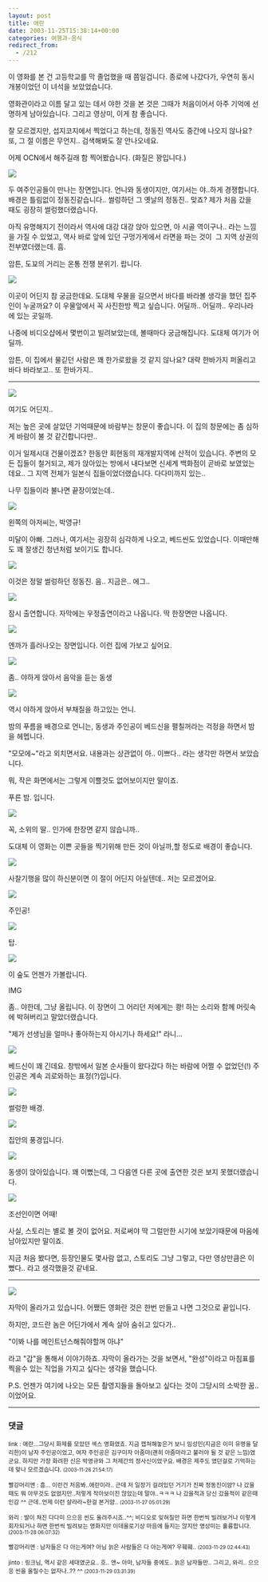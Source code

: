 ```yaml
---
layout: post
title: 애란
date: 2003-11-25T15:38:14+00:00
categories: 여행과-음식
redirect_from:
  - /212
---
```


이 영화를 본 건 고등학교를 막 졸업했을 때 쯤일겁니다. 종로에 나갔다가, 우연히 동시개봉이었던 이 녀석을 보았었습니다.

영화관이라고 이름 달고 있는 데서 야한 것을 본 것은 그때가 처음이어서 아주 기억에 선명하게 남아있습니다. 그리고 영상미, 이게 참 좋습니다.

잘 모르겠지만, 섭지코지에서 찍었다고 하는데, 정동진 역사도 중간에 나오지 않나요? 또, 그 절 이름은 무언지.. 검색해봐도 잘 안나오네요.

어제 OCN에서 해주길래 함 찍어봤습니다. (화질은 꽝입니다.)

![ ](/assets/media/photo_eran_Dsc02710.jpg)

두 여주인공들이 만나는 장면입니다. 언니와 동생이지만, 여기서는 야..하게 경쟁합니다. 배경은 틀림없이 정동진같습니다.. 썰렁하던 그 옛날의 정동진.. 맞죠? 제가 처음 갔을 때도 굉장히 썰렁했더랬습니다.

아직 유명해지기 전이라서 역사에 대강 대강 앉아 있으면, 아 시골 역이구나.. 라는 느낌을 가질 수 있었고, 역사 바로 앞에 있던 구멍가게에서 라면을 파는 것이  그 지역 상권의 전부였더랬는데. 흠.

암튼, 도꾜의 거리는 온통 전쟁 분위기. 랍니다.

![ ](/assets/media/photo_eran_Dsc02715.jpg)

이곳이 어딘지 참 궁금한데요. 도대체 우물을 길으면서 바다를 바라볼 생각을 했던 집주인이 누굴까요? 이 우물앞에서 꼭 사진한방 찍고 싶습니다. 어딜까.. 어딜까.. 우리나라에 있는 곳일까.

나중에 비디오샵에서 몇번이고 빌려보았는데, 볼때마다 궁금해집니다. 도대체 여기가 어딜까.

암튼, 이 집에서 물긷던 사람은 꽤 한가로왔을 것 같지 않나요? 대략 한바가지 퍼올리고 바다 바라보고.. 또 한바가지..

<hr />

![ ](/assets/media/photo_eran_Dsc02719.jpg)

여기도 어딘지..

저는 높은 곳에 살았던 기억때문에 바람부는 창문이 좋습니다. 이 집의 창문에는 좀 심하게 바람이 불 것 같긴합니다만..

이거 일제시대 건물이겠죠? 한동안 회현동의 재개발지역에 산적이 있습니다. 주변의 모든 집들이 철거되고, 제가 앉아있는 방에서 내다보면 신세계 백화점이 곧바로 보였었는데요.. 그 지역 전체가 일본식 집들이었더랬습니다. 다다미까지 있는..

나무 집들이라 불나면 끝장이었는데..

![ ](/assets/media/photo_eran_Dsc02721.jpg)

왼쪽의 아저씨는, 박영규!

미달이 아빠. 그러나, 여기서는 굉장히 심각하게 나오고, 베드씬도 있었습니다. 이때만해도 꽤 잘생긴 청년처럼 보이기도 합니다.

![ ](/assets/media/photo_eran_Dsc02723.jpg)

이것은 정말 썰렁하던 정동진. 음.. 지금은.. 에그..

![ ](/assets/media/photo_eran_Dsc02734.jpg)

잠시 출연합니다. 자막에는 우정출연이라고 나옵니다. 딱 한장면만 나옵니다.

![ ](/assets/media/photo_eran_Dsc02738.jpg)

엔까가 흘러나오는 장면입니다. 이런 집에 가보고 싶어요.

![ ](/assets/media/photo_eran_Dsc02739.jpg)

좀.. 야하게 앉아서 음악을 듣는 동생

![ ](/assets/media/photo_eran_Dsc02741.jpg)

역시 야하게 앉아서 부채질을 하고있는 언니.

밤의 푸름을 배경으로 언니는, 동생과 주인공이 베드신을 펼칠꺼라는 걱정을 하면서 밤을 헤멥니다.

"모모에~"라고 외치면서요. 내용과는 상관없이 아.. 이쁘다.. 라는 생각만 하면서 보았습니다.

뭐, 작은 화면에서는 그렇게 이쁠것도 없어보이지만 말이죠.

푸른 밤. 입니다.

![ ](/assets/media/photo_eran_Dsc02746.jpg)

꼭, 소위의 딸.. 인가에 한장면 같지 않습니까..

도대체 이 영화는 이쁜 곳들을 찍기위해 만든 것이 아닐까,할 정도로 배경이 좋습니다.

![ ](/assets/media/photo_eran_Dsc02767.jpg)

사찰기행을 많이 하신분이면 이 절이 어딘지 아실텐데.. 저는 모르겠어요.

![ ](/assets/media/photo_eran_Dsc02784.jpg)

주인공!

![ ](/assets/media/photo_eran_Dsc02785.jpg)

탑.

![ ](/assets/media/photo_eran_Dsc02789.jpg)

이 숲도 언젠가 가볼랍니다.

IMG

좀.. 야한데, 그냥 올립니다. 이 장면이 그 어리던 저에게는 쾅! 하는 소리와 함께 머릿속에 박혀버리고 말았더랬습니다.

"제가 선생님을 얼마나 좋아하는지 아시기나 하세요!" 라니...

![ ](/assets/media/photo_eran_Dsc02816.jpg)

베드신이 꽤 긴데요. 창밖에서 일본 순사들이 왔다갔다 하는 바람에 어쩔 수 없었던(!) 주인공은 계속 괴로와하는 표정(?)입니다.

![ ](/assets/media/photo_eran_Dsc02818.jpg)

썰렁한 배경.

![ ](/assets/media/photo_eran_Dsc02819.jpg)

집안의 풍경입니다.

![ ](/assets/media/photo_eran_Dsc02822.jpg)

동생이 앉아있습니다. 꽤 이뻤는데, 그 다음엔 다른 곳에 출연한 것은 보지 못했더랬습니다.

![ ](/assets/media/photo_eran_Dsc02826.jpg)

조선인이면 어때!

사실, 스토리는 별로 볼 것이 없어요. 저로써야 딱 그럴만한 시기에 보았기때문에 마음에 남아있지만 말이죠.

지금 처음 봤다면, 등장인물도 몇사람 없고, 스토리도 그냥 그렇고, 다만 영상만큼은 이뻤다.. 라고 생각했을것 같네요.

<hr />

![ ](/assets/media/photo_eran_Dsc02831.jpg)

자막이 올라가고 있습니다. 어쨌든 영화란 것은 한번 만들고 나면 그것으로 끝입니다.

하지만, 코드란 놈은 어딘가에서 계속 살아 숨쉬고 있다가..

"이봐 나를 메인트넌스해줘야할꺼 아냐"

라고 "갑"을 통해서 이야기하죠. 자막이 올라가는 것을 보면서, "완성"이라고 마침표를 찍을수 있는 직업을 가지고 싶다는 생각을 했습니다.

P.S. 언젠가 여기에 나오는 모든 촬영지들을 돌아보고 싶다는 것이 그당시의 소박한 꿈.. 이었어요.

* * *

### 댓글



<!--- cmt:460 --->
<!--- mail: --->
<!--- parent:0 --->

<small class=comment>link : 애란...그당시 화제를 모았던 섹스 영화였죠. 지금 캡쳐해놓은거 보니 임성민(지금은 이미 유명을 달리한)이 남자 주인공이었고, 여자 주인공은 김구미자 아줌마(괜히 아줌마라고 불러야 될 것 같은 느낌)였군요. 하지만 가장 화려한 신은 박영규와 그 처제간의 정사신이었구요. 배경은 제주도 였던걸로 기억하는데 맞나 모르겠습니다. <small>(2003-11-26 21:54:17)</small></small>


<!--- cmt:461 --->
<!--- mail: --->
<!--- parent:0 --->

<small class=comment>빨강머리앤 : 흠... 이런건 처음봐..애란이라.. 근데 저 일장기 걸려있던 거기가 진짜 정동진이얌? 나 갔을때도 뭐 아무것도 없었지만..저렇게 작아보이진 않았는데 말야..ㅋㅋㅋ 나 갔을적과 당신 갔을적이 같은때인감 ^^  근데..언제 이런 샬라라~한걸 본거얌.. <small>(2003-11-27 05:01:29)</small></small>


<!--- cmt:462 --->
<!--- mail: --->
<!--- parent:0 --->

<small class=comment>와리 : 발이 쳐진 다다미 으으응 씬도 올려주시죠..^^; 비디오로 잊혀질만 하면 한번씩 빌려보거나 이렇게 회자되거나 하면 한번씩 빌려보는 영화지만 이데올로기상 마음에 들지는 않지만 영상미는 훌륭합니다. <small>(2003-11-28 06:07:32)</small></small>


<!--- cmt:463 --->
<!--- mail: --->
<!--- parent:0 --->

<small class=comment>빨강머리앤 : 남자들은 다 아는게여? 아님 늙은 사람들은 다 아는게여? 우훼훼.. <small>(2003-11-29 02:44:43)</small></small>


<!--- cmt:464 --->
<!--- mail: --->
<!--- parent:0 --->

<small class=comment>jinto : 링크님, 역시 같은 세대였군요.. 흐.. 앤~ 아마, 남자들 중에도.. 늙은 남자들만.. 그리고, 와리.. 으으응 씬을 올릴수는 없자나..?? ^^ <small>(2003-11-29 03:31:39)</small></small>

